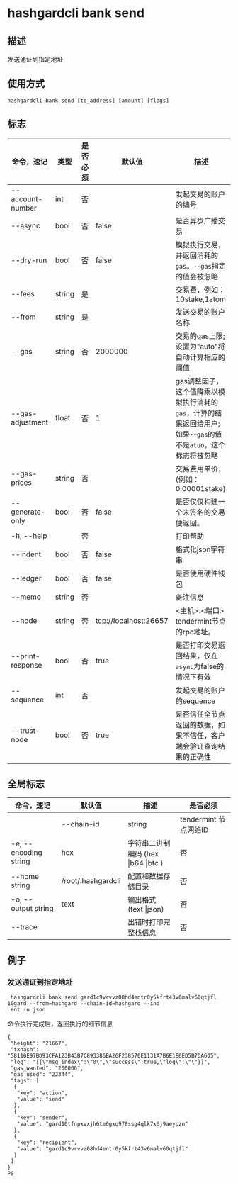 # hashgardcli bank send

## 描述

发送通证到指定地址 

## 使用方式

```
hashgardcli bank send [to_address] [amount] [flags]
```

## 标志

| 命令，速记       | 类型    | 是否必须 | 默认值                | 描述                                                         |
| ---------------- | ------- | -------- | --------------------- | ------------------------------------------------------------ |
| --account-number | int     | 否       |                       | 发起交易的账户的编号                                         |
| --async          | bool | 否       | false                 | 是否异步广播交易                                             |
| --dry-run        | bool | 否       | false                 | 模拟执行交易，并返回消耗的`gas`。`--gas`指定的值会被忽略     |
| --fees           | string  | 是       |                       | 交易费，例如： 10stake,1atom                                 |
| --from           | string  | 是       |                       | 发送交易的账户名称                                           |
| --gas            | string  | 否       | 2000000               | 交易的gas上限; 设置为"auto"将自动计算相应的阈值              |
| --gas-adjustment | float   | 否       | 1                     | gas调整因子，这个值降乘以模拟执行消耗的`gas`，计算的结果返回给用户; 如果`--gas`的值不是`atuo`，这个标志将被忽略 |
| --gas-prices     | string  | 否       |                       | 交易费用单价，(例如： 0.00001stake)                          |
| --generate-only  | bool | 否       | false                 | 是否仅仅构建一个未签名的交易便返回。                         |
| -h, --help       |         | 否       |                       | 打印帮助                                                     |
| --indent         | bool | 否       | false                 | 格式化json字符串                                             |
| --ledger         | bool | 否       | false                 | 是否使用硬件钱包                                             |
| --memo           | string  | 否       |                       | 备注信息                                                     |
| --node           | string  | 否       | tcp://localhost:26657 | <主机>:<端口> tendermint节点的rpc地址。                      |
| --print-response | bool | 否       | true | 是否打印交易返回结果，仅在`async`为false的情况下有效  |
| --sequence       | int     | 否       |                       | 发起交易的账户的sequence                                     |
| --trust-node     | bool | 否       | true                  | 是否信任全节点返回的数据，如果不信任，客户端会验证查询结果的正确性 |

## 全局标志

| 命令，速记            | 默认值         | 描述                                | 是否必须 |
| --------------------- | -------------- | ----------------------------------- | -------- |
| | --chain-id | string | tendermint 节点网络ID | 是 |
| -e, --encoding string | hex            | 字符串二进制编码 (hex \|b64 \|btc ) | 否       |
| --home string         | /root/.hashgardcli | 配置和数据存储目录                  | 否       |
| -o, --output string   | text           | 输出格式 (text \|json)              | 否       |
| --trace               |                | 出错时打印完整栈信息                | 否       |

## 例子

### 发送通证到指定地址 

```
 hashgardcli bank send gard1c9vrvvz08hd4entr0y5kfrt43v6malv60qtjfl 10gard --from=hashgard --chain-id=hashgard --ind
 ent -o json
```

命令执行完成后，返回执行的细节信息

```
{
 "height": "21667",
 "txhash": "58110E97BD93CFA123B43B7C893386BA26F238570E1131A7B6E1E6ED5B7DA605",
 "log": "[{\"msg_index\":\"0\",\"success\":true,\"log\":\"\"}]",
 "gas_wanted": "200000",
 "gas_used": "22344",
 "tags": [
  {
   "key": "action",
   "value": "send"
  },
  {
   "key": "sender",
   "value": "gard10tfnpxvxjh6tm6gxq978ssg4qlk7x6j9aeypzn"
  },
  {
   "key": "recipient",
   "value": "gard1c9vrvvz08hd4entr0y5kfrt43v6malv60qtjfl"
  }
 ]
}
PS

```